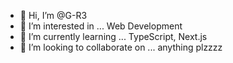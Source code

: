 - 👋 Hi, I’m @G-R3
- 👀 I’m interested in ... Web Development
- 🌱 I’m currently learning ... TypeScript, Next.js
- 💞️ I’m looking to collaborate on ... anything plzzzz

<!---
G-R3/G-R3 is a ✨ special ✨ repository because its `README.md` (this file) appears on your GitHub profile.
You can click the Preview link to take a look at your changes.
--->
